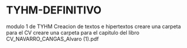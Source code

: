 # TYHM-DEFINITIVO
modulo 1 de TYHM
Creacion de textos e hipertextos 
creare una carpeta para el CV
creare una carpeta para el capitulo del libro
CV_NAVARRO_CANGAS_Alvaro (1).pdf
